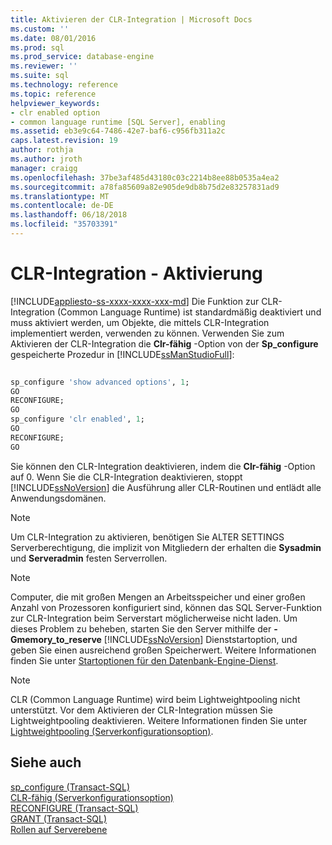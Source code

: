 ```yaml
---
title: Aktivieren der CLR-Integration | Microsoft Docs
ms.custom: ''
ms.date: 08/01/2016
ms.prod: sql
ms.prod_service: database-engine
ms.reviewer: ''
ms.suite: sql
ms.technology: reference
ms.topic: reference
helpviewer_keywords:
- clr enabled option
- common language runtime [SQL Server], enabling
ms.assetid: eb3e9c64-7486-42e7-baf6-c956fb311a2c
caps.latest.revision: 19
author: rothja
ms.author: jroth
manager: craigg
ms.openlocfilehash: 37be3af485d43180c03c2214b8ee88b0535a4ea2
ms.sourcegitcommit: a78fa85609a82e905de9db8b75d2e83257831ad9
ms.translationtype: MT
ms.contentlocale: de-DE
ms.lasthandoff: 06/18/2018
ms.locfileid: "35703391"
---
```

# <a name="clr-integration---enabling"></a>CLR-Integration - Aktivierung
[!INCLUDE[appliesto-ss-xxxx-xxxx-xxx-md](../../includes/appliesto-ss-xxxx-xxxx-xxx-md.md)]
  Die Funktion zur CLR-Integration (Common Language Runtime) ist standardmäßig deaktiviert und muss aktiviert werden, um Objekte, die mittels CLR-Integration implementiert werden, verwenden zu können. Verwenden Sie zum Aktivieren der CLR-Integration die **Clr-fähig** -Option von der **Sp_configure** gespeicherte Prozedur in [!INCLUDE[ssManStudioFull](../../includes/ssmanstudiofull-md.md)]:  
  
```sql  
  
sp_configure 'show advanced options', 1;  
GO  
RECONFIGURE;  
GO  
sp_configure 'clr enabled', 1;  
GO  
RECONFIGURE;  
GO  
```  
  
 Sie können den CLR-Integration deaktivieren, indem die **Clr-fähig** -Option auf 0. Wenn Sie die CLR-Integration deaktivieren, stoppt [!INCLUDE[ssNoVersion](../../includes/ssnoversion-md.md)] die Ausführung aller CLR-Routinen und entlädt alle Anwendungsdomänen.  
  
> [!NOTE]  
>  Um CLR-Integration zu aktivieren, benötigen Sie ALTER SETTINGS Serverberechtigung, die implizit von Mitgliedern der erhalten die **Sysadmin** und **Serveradmin** festen Serverrollen.  
  
> [!NOTE]  
>  Computer, die mit großen Mengen an Arbeitsspeicher und einer großen Anzahl von Prozessoren konfiguriert sind, können das SQL Server-Funktion zur CLR-Integration beim Serverstart möglicherweise nicht laden. Um dieses Problem zu beheben, starten Sie den Server mithilfe der **-Gmemory_to_reserve** [!INCLUDE[ssNoVersion](../../includes/ssnoversion-md.md)] Dienststartoption, und geben Sie einen ausreichend großen Speicherwert. Weitere Informationen finden Sie unter [Startoptionen für den Datenbank-Engine-Dienst](../../database-engine/configure-windows/database-engine-service-startup-options.md).  
  
> [!NOTE]  
>  CLR (Common Language Runtime) wird beim Lightweightpooling nicht unterstützt. Vor dem Aktivieren der CLR-Integration müssen Sie Lightweightpooling deaktivieren. Weitere Informationen finden Sie unter [Lightweightpooling (Serverkonfigurationsoption)](../../database-engine/configure-windows/lightweight-pooling-server-configuration-option.md).  
  
## <a name="see-also"></a>Siehe auch  
 [sp_configure &#40;Transact-SQL&#41;](../../relational-databases/system-stored-procedures/sp-configure-transact-sql.md)   
 [CLR-fähig (Serverkonfigurationsoption)](../../database-engine/configure-windows/clr-enabled-server-configuration-option.md)   
 [RECONFIGURE &#40;Transact-SQL&#41;](../../t-sql/language-elements/reconfigure-transact-sql.md)   
 [GRANT &#40;Transact-SQL&#41;](../../t-sql/statements/grant-transact-sql.md)   
 [Rollen auf Serverebene](../../relational-databases/security/authentication-access/server-level-roles.md)  
  
  
